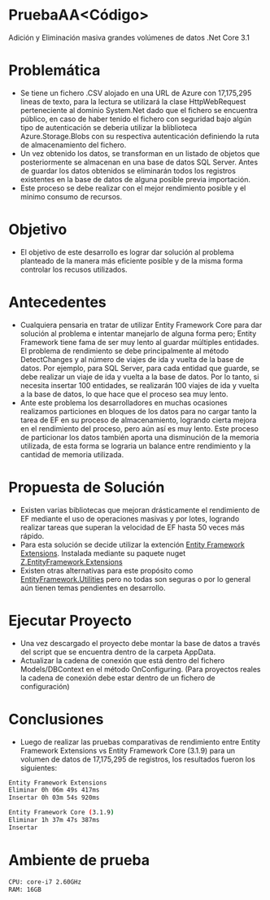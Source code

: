 # PruebaAA<Código>
Adición y Eliminación masiva grandes volúmenes de datos .Net Core 3.1

# Problemática
  - Se tiene un fichero .CSV alojado en una URL de Azure con 17,175,295 lineas de texto, para la lectura se utilizará la clase HttpWebRequest perteneciente al dominio System.Net dado que el fichero se encuentra público, en caso de haber tenido el fichero con seguridad bajo algún tipo de autenticación se deberia utilizar la bliblioteca Azure.Storage.Blobs con su respectiva autenticación definiendo la ruta de almacenamiento del fichero.
  - Un vez obtenido los datos, se transforman en un listado de objetos que posteriormente se almacenan en una base de datos SQL Server. Antes de guardar los datos obtenidos se eliminarán todos los registros existentes en la base de datos de alguna posible previa importación.
  - Este proceso se debe realizar con el mejor rendimiento posible y el minimo consumo de recursos.
  
 # Objetivo
  - El objetivo de este desarrollo es lograr dar solución al problema planteado de la manera más eficiente posible y de la misma forma controlar los recusos utilizados.
  
# Antecedentes
 - Cualquiera pensaria en tratar de utilizar Entity Framework Core para dar solución al problema e intentar manejarlo de alguna forma pero; Entity Framework tiene fama de ser muy lento al guardar múltiples entidades. El problema de rendimiento se debe principalmente al método DetectChanges y al número de viajes de ida y vuelta de la base de datos. Por ejemplo, para SQL Server, para cada entidad que guarde, se debe realizar un viaje de ida y vuelta a la base de datos. Por lo tanto, si necesita insertar 100 entidades, se realizarán 100 viajes de ida y vuelta a la base de datos, lo que hace que el proceso sea muy lento. 
  - Ante este problema los desarrolladores en muchas ocasiones realizamos particiones en bloques de los datos para no cargar tanto la tarea de EF en su proceso de almacenamiento, logrando cierta mejora en el rendimiento del proceso, pero aún así es muy lento. Este proceso de particionar los datos también aporta una disminución de la memoria utilizada, de esta forma se lograria un balance entre rendimiento y la cantidad de memoria utilizada.
 
# Propuesta de Solución
 - Existen varias bibliotecas que mejoran drásticamente el rendimiento de EF mediante el uso de operaciones masivas y por lotes, logrando realizar tareas que superan la velocidad de EF hasta 50 veces más rápido. 
 - Para esta solución se decide utilizar la extención [Entity Framework Extensions](https://entityframework-extensions.net/bulk-savechanges). Instalada mediante su paquete nuget [Z.EntityFramework.Extensions](https://www.nuget.org/packages/Z.EntityFramework.Extensions/4.0.106)
 - Existen otras alternativas para este propósito como [EntityFramework.Utilities](https://github.com/MikaelEliasson/EntityFramework.Utilities) pero no todas son seguras o por lo general aún tienen temas pendientes en desarrollo.

# Ejecutar Proyecto
 - Una vez descargado el proyecto debe montar la base de datos a través del script que se encuentra dentro de la carpeta AppData. 
 - Actualizar la cadena de conexión que está dentro del fichero Models/DBContext en el método OnConfiguring. (Para proyectos reales la cadena de conexión debe estar dentro de un fichero de configuración)

# Conclusiones
 - Luego de realizar las pruebas comparativas de rendimiento entre Entity Framework Extensions vs Entity Framework Core (3.1.9) para un volumen de datos de 17,175,295 de registros, los resultados fueron los siguientes:
 
 ```sh
Entity Framework Extensions
Eliminar 0h 06m 49s 417ms
Insertar 0h 03m 54s 920ms

Entity Framework Core (3.1.9)
Eliminar 1h 37m 47s 387ms
Insertar 
```
# Ambiente de prueba 
 ```sh
 CPU: core-i7 2.60GHz 
 RAM: 16GB
```
